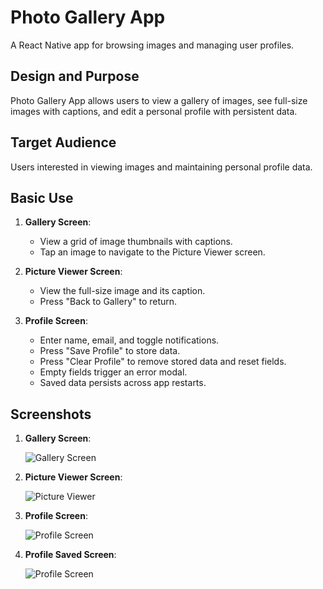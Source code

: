 # Photo Gallery App
A React Native app for browsing images and managing user profiles.

## Design and Purpose
Photo Gallery App allows users to view a gallery of images, see full-size images with captions, and edit a personal profile with persistent data.

## Target Audience
Users interested in viewing images and maintaining personal profile data.

## Basic Use

1. **Gallery Screen**:
   - View a grid of image thumbnails with captions.
   - Tap an image to navigate to the Picture Viewer screen.

2. **Picture Viewer Screen**:
   - View the full-size image and its caption.
   - Press "Back to Gallery" to return.

3. **Profile Screen**:
   - Enter name, email, and toggle notifications.
   - Press "Save Profile" to store data.
   - Press "Clear Profile" to remove stored data and reset fields.
   - Empty fields trigger an error modal.
   - Saved data persists across app restarts.

## Screenshots

1. **Gallery Screen**:

   ![Gallery Screen](img1.jpg)

2. **Picture Viewer Screen**:

   ![Picture Viewer](img2.jpg)

3. **Profile Screen**:

   ![Profile Screen](img3.jpg)

4. **Profile Saved Screen**:

   ![Profile Screen](img4.jpg)